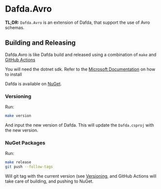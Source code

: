 # Dafda.Avro

**TL;DR:** `Dafda.Avro` is an extension of Dafda, that support the use of Avro schemas.

## Building and Releasing

Dafda.Avro is like Dafda build and released using a combination of `make` and [GitHub Actions](https://github.com/dfds/dafda.avro/blob/master/.github/workflows/release.yml)

You will need the dotnet sdk. Refer to the [Microsoft Documentation](https://docs.microsoft.com/en-us/dotnet/core/install/linux-ubuntu) on how to install

Dafda is available on [NuGet](https://www.nuget.org/packages/Dafda.Avro/).

### Versioning
Run:

```bash
make version
```

And input the new version of Dafda. This will update the `Dafda.csproj` with the new version.

### NuGet Packages

Run:

```bash
make release
git push --follow-tags
```

Will git tag with the current version (see [Versioning](#versioning), and GitHub Actions will take care of building, and pushing to NuGet.
